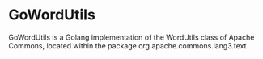 GoWordUtils
===========

GoWordUtils is a Golang implementation of the WordUtils class of
Apache Commons, located within the package org.apache.commons.lang3.text
